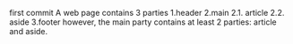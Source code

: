 first commit
A web page contains 3 parties
1.header
2.main
  2.1. article
  2.2. aside
3.footer
however, the main party contains at least 2 parties: article and aside.


